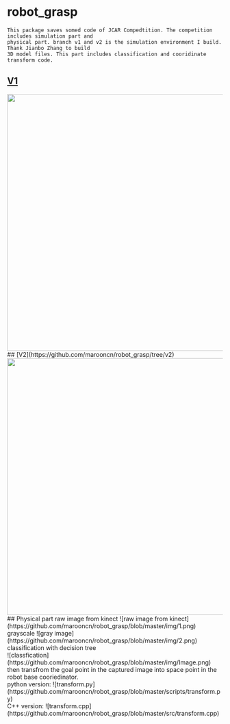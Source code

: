 # robot_grasp
    This package saves somed code of JCAR Compedtition. The competition includes simulation part and 
    physical part. branch v1 and v2 is the simulation environment I build. Thank Jianbo Zhang to build 
    3D model files. This part includes classification and cooridinate transform code.
## [V1](https://github.com/marooncn/robot_grasp/tree/v1)
<img alt="" src="https://github.com/marooncn/robot_grasp/blob/master/img/model.png" width="600">
## [V2](https://github.com/marooncn/robot_grasp/tree/v2)
<img alt="" src="https://github.com/marooncn/robot_grasp/blob/master/img/simulation.jpg" width="600">
## Physical part
raw image from kinect
![raw image from kinect](https://github.com/marooncn/robot_grasp/blob/master/img/1.png)
grayscale
![gray image](https://github.com/marooncn/robot_grasp/blob/master/img/2.png)
classification with decision tree <br>
![classfication](https://github.com/marooncn/robot_grasp/blob/master/img/Image.png)
then transfrom the goal point in the captured image into space point in the robot base cooriedinator. <br>
python version: ![transform.py](https://github.com/marooncn/robot_grasp/blob/master/scripts/transform.py) <br>
C++ version: ![transform.cpp](https://github.com/marooncn/robot_grasp/blob/master/src/transform.cpp)
